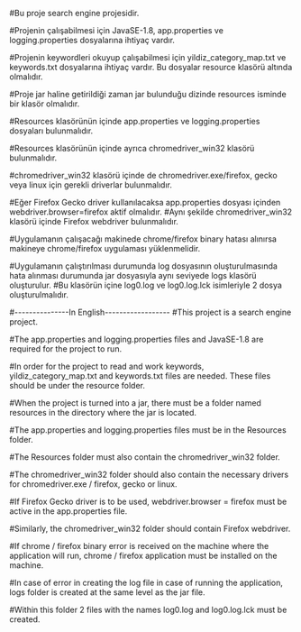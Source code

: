 #Bu proje search engine projesidir.

#Projenin çalışabilmesi için JavaSE-1.8, app.properties ve logging.properties dosyalarına ihtiyaç vardır.

#Projenin keywordleri okuyup çalışabilmesi için yildiz_category_map.txt ve keywords.txt dosyalarına ihtiyaç vardır. Bu dosyalar resource klasörü altında olmalıdır.

#Proje jar haline getirildiği zaman jar bulunduğu dizinde resources isminde bir klasör olmalıdır.

#Resources klasörünün içinde app.properties ve logging.properties dosyaları bulunmalıdır.

#Resources klasörünün içinde ayrıca chromedriver_win32 klasörü bulunmalıdır.

#chromedriver_win32 klasörü içinde de chromedriver.exe/firefox, gecko veya linux için gerekli driverlar bulunmalıdır.

#Eğer Firefox Gecko driver kullanılacaksa app.properties dosyası içinden webdriver.browser=firefox aktif olmalıdır.
#Aynı şekilde chromedriver_win32 klasörü içinde Firefox webdriver bulunmalıdır.

#Uygulamanın çalışacağı makinede chrome/firefox binary hatası alınırsa makineye chrome/firefox uygulaması yüklenmelidir.

#Uygulamanın çalıştırılması durumunda log dosyasının oluşturulmasında hata alınması durumunda jar dosyasıyla aynı seviyede logs klasörü oluşturulur.
#Bu klasörün içine log0.log ve log0.log.lck isimleriyle 2 dosya oluşturulmalıdır.

#---------------In English------------------
#This project is a search engine project.

#The app.properties and logging.properties files and JavaSE-1.8 are required for the project to run.

#In order for the project to read and work keywords, yildiz_category_map.txt and keywords.txt files are needed. These files should be under the resource folder.

#When the project is turned into a jar, there must be a folder named resources in the directory where the jar is located.

#The app.properties and logging.properties files must be in the Resources folder.

#The Resources folder must also contain the chromedriver_win32 folder.

#The chromedriver_win32 folder should also contain the necessary drivers for chromedriver.exe / firefox, gecko or linux.

#If Firefox Gecko driver is to be used, webdriver.browser = firefox must be active in the app.properties file.

#Similarly, the chromedriver_win32 folder should contain Firefox webdriver.

#If chrome / firefox binary error is received on the machine where the application will run, chrome / firefox application must be installed on the machine.

#In case of error in creating the log file in case of running the application, logs folder is created at the same level as the jar file.

#Within this folder 2 files with the names log0.log and log0.log.lck must be created.